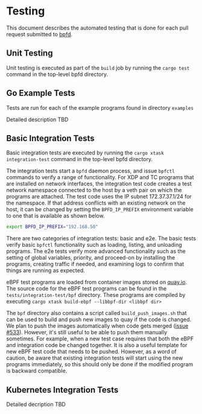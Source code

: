 # Testing

This document describes the automated testing that is done for each pull request
submitted to [bpfd](https://github.com/bpfd-dev/bpfd).

## Unit Testing

Unit testing is executed as part of the `build` job  by running the `cargo test`
command in the top-level bpfd directory.

## Go Example Tests

Tests are run for each of the example programs found in directory `examples`

Detailed description TBD

## Basic Integration Tests

Basic integration tests are executed by running the `cargo xtask
integration-test` command in the top-level bpfd directory.

The integration tests start a `bpfd` daemon process, and issue `bpfctl` commands
to verify a range of functionality.  For XDP and TC programs that are installed
on network interfaces, the integration test code creates a test network
namespace connected to the host by a veth pair on which the programs are
attached. The test code uses the IP subnet 172.37.37.1/24 for the namespace. If
that address conflicts with an existing network on the host, it can be changed
by setting the `BPFD_IP_PREFIX` environment variable to one that is available as
shown below.

```bash
export BPFD_IP_PREFIX="192.168.50"
```

There are two categories of integration tests: basic and e2e.  The basic tests
verify basic `bpfctl` functionality such as loading, listing, and unloading
programs.  The e2e tests verify more advanced functionality such as the setting
of global variables, priority, and proceed-on by installing the programs,
creating traffic if needed, and examining logs to confirm that things are
running as expected.

eBPF test programs are loaded from container images stored on
[quay.io](https://quay.io/repository/bpfd-bytecode/tc_pass). The source code for
the eBPF test programs can be found in the `tests/integration-test/bpf`
directory.  These programs are compiled by executing `cargo xtask build-ebpf
--libbpf-dir <libbpf dir>`

The `bpf` directory also contains a script called `build_push_images.sh` that
can be used to build and push new images to quay if the code is changed.  We
plan to push the images automatically when code gets merged ([issue
\#533](<https://github.com/bpfd-dev/bpfd/issues/533>)). However, it's still
useful to be able to push them manually sometimes. For example, when a new test
case requires that both the eBPF and integration code be changed together.  It
is also a useful template for new eBPF test code that needs to be pushed.
However, as a word of caution, be aware that existing integration tests will
start using the new programs immediately, so this should only be done if the
modified program is backward compatible.

## Kubernetes Integration Tests

Detailed decription TBD
